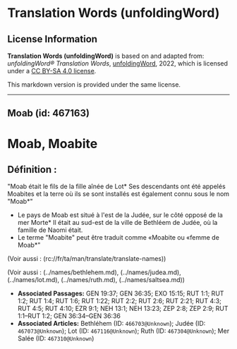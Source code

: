 # Translation Words (unfoldingWord)

## License Information

**Translation Words (unfoldingWord)** is based on and adapted from: _unfoldingWord® Translation Words_, [unfoldingWord](https://unfoldingword.org/utw), 2022, which is licensed under a [CC BY-SA 4.0 license](https://creativecommons.org/licenses/by-sa/4.0/legalcode.en).

This markdown version is provided under the same license.



--------------------------------

## Moab (id: 467163)

Moab, Moabite
=============

Définition :
------------

"Moab était le fils de la fille aînée de Lot\* Ses descendants ont été appelés Moabites et la terre où ils se sont installés est également connu sous le nom "Moab\*"

* Le pays de Moab est situé à l'est de la Judée, sur le côté opposé de la mer Morte\* Il était au sud\-est de la ville de Bethléem de Judée, où la famille de Naomi était.
* Le terme "Moabite" peut être traduit comme «Moabite ou «femme de Moab\*"

(Voir aussi : (rc://fr/ta/man/translate/translate\-names))

(Voir aussi : (../names/bethlehem.md), (../names/judea.md), (../names/lot.md), (../names/ruth.md), (../names/saltsea.md))

* **Associated Passages:** GEN 19:37; GEN 36:35; EXO 15:15; RUT 1:1; RUT 1:2; RUT 1:4; RUT 1:6; RUT 1:22; RUT 2:2; RUT 2:6; RUT 2:21; RUT 4:3; RUT 4:5; RUT 4:10; EZR 9:1; NEH 13:1; NEH 13:23; ZEP 2:8; ZEP 2:9; RUT 1:1–RUT 1:2; GEN 36:34–GEN 36:36
* **Associated Articles:** Bethléhem (ID: `466703@Unknown`); Judée (ID: `467073@Unknown`); Lot (ID: `467116@Unknown`); Ruth (ID: `467304@Unknown`); Mer Salée (ID: `467310@Unknown`)

